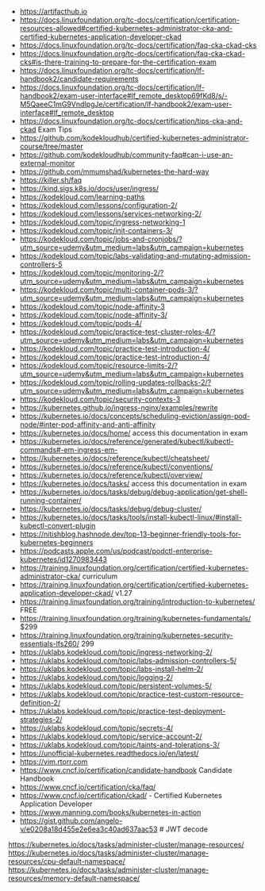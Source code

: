 - https://artifacthub.io
- https://docs.linuxfoundation.org/tc-docs/certification/certification-resources-allowed#certified-kubernetes-administrator-cka-and-certified-kubernetes-application-developer-ckad
- https://docs.linuxfoundation.org/tc-docs/certification/faq-cka-ckad-cks
- https://docs.linuxfoundation.org/tc-docs/certification/faq-cka-ckad-cks#is-there-training-to-prepare-for-the-certification-exam
- https://docs.linuxfoundation.org/tc-docs/certification/lf-handbook2/candidate-requirements
- https://docs.linuxfoundation.org/tc-docs/certification/lf-handbook2/exam-user-interface#lf_remote_desktop69fKd8/s/-M5QaeeC1mG9VndIpgJe/certification/lf-handbook2/exam-user-interface#lf_remote_desktop
- https://docs.linuxfoundation.org/tc-docs/certification/tips-cka-and-ckad Exam Tips
- https://github.com/kodekloudhub/certified-kubernetes-administrator-course/tree/master
- https://github.com/kodekloudhub/community-faq#can-i-use-an-external-monitor
- https://github.com/mmumshad/kubernetes-the-hard-way
- https://killer.sh/faq
- https://kind.sigs.k8s.io/docs/user/ingress/
- https://kodekloud.com/learning-paths
- https://kodekloud.com/lessons/configuration-2/
- https://kodekloud.com/lessons/services-networking-2/
- https://kodekloud.com/topic/ingress-networking-1
- https://kodekloud.com/topic/init-containers-3/
- https://kodekloud.com/topic/jobs-and-cronjobs/?utm_source=udemy&utm_medium=labs&utm_campaign=kubernetes
- https://kodekloud.com/topic/labs-validating-and-mutating-admission-controllers-5
- https://kodekloud.com/topic/monitoring-2/?utm_source=udemy&utm_medium=labs&utm_campaign=kubernetes
- https://kodekloud.com/topic/multi-container-pods-3/?utm_source=udemy&utm_medium=labs&utm_campaign=kubernetes
- https://kodekloud.com/topic/node-affinity-3
- https://kodekloud.com/topic/node-affinity-3/
- https://kodekloud.com/topic/pods-4/
- https://kodekloud.com/topic/practice-test-cluster-roles-4/?utm_source=udemy&utm_medium=labs&utm_campaign=kubernetes
- https://kodekloud.com/topic/practice-test-introduction-4/
- https://kodekloud.com/topic/practice-test-introduction-4/
- https://kodekloud.com/topic/resource-limits-2/?utm_source=udemy&utm_medium=labs&utm_campaign=kubernetes
- https://kodekloud.com/topic/rolling-updates-rollbacks-2/?utm_source=udemy&utm_medium=labs&utm_campaign=kubernetes
- https://kodekloud.com/topic/security-contexts-3
- https://kubernetes.github.io/ingress-nginx/examples/rewrite
- https://kubernetes.io/docs/concepts/scheduling-eviction/assign-pod-node/#inter-pod-affinity-and-anti-affinity
- https://kubernetes.io/docs/home/ access this documentation in exam
- https://kubernetes.io/docs/reference/generated/kubectl/kubectl-commands#-em-ingress-em-
- https://kubernetes.io/docs/reference/kubectl/cheatsheet/
- https://kubernetes.io/docs/reference/kubectl/conventions/
- https://kubernetes.io/docs/reference/kubectl/overview/
- https://kubernetes.io/docs/tasks/ access this documentation in exam
- https://kubernetes.io/docs/tasks/debug/debug-application/get-shell-running-container/
- https://kubernetes.io/docs/tasks/debug/debug-cluster/
- https://kubernetes.io/docs/tasks/tools/install-kubectl-linux/#install-kubectl-convert-plugin
- https://nitishblog.hashnode.dev/top-13-beginner-friendly-tools-for-kubernetes-beginners
- https://podcasts.apple.com/us/podcast/podctl-enterprise-kubernetes/id1270983443
- https://training.linuxfoundation.org/certification/certified-kubernetes-administrator-cka/ curriculum
- https://training.linuxfoundation.org/certification/certified-kubernetes-application-developer-ckad/ v1.27
- https://training.linuxfoundation.org/training/introduction-to-kubernetes/ FREE
- https://training.linuxfoundation.org/training/kubernetes-fundamentals/ $299
- https://training.linuxfoundation.org/training/kubernetes-security-essentials-lfs260/ 299
- https://uklabs.kodekloud.com/topic/ingress-networking-2/
- https://uklabs.kodekloud.com/topic/labs-admission-controllers-5/
- https://uklabs.kodekloud.com/topic/labs-install-helm-2/
- https://uklabs.kodekloud.com/topic/logging-2/
- https://uklabs.kodekloud.com/topic/persistent-volumes-5/
- https://uklabs.kodekloud.com/topic/practice-test-custom-resource-definition-2/
- https://uklabs.kodekloud.com/topic/practice-test-deployment-strategies-2/
- https://uklabs.kodekloud.com/topic/secrets-4/
- https://uklabs.kodekloud.com/topic/service-account-2/
- https://uklabs.kodekloud.com/topic/taints-and-tolerations-3/
- https://unofficial-kubernetes.readthedocs.io/en/latest/
- https://vim.rtorr.com
- https://www.cncf.io/certification/candidate-handbook Candidate Handbook
- https://www.cncf.io/certification/cka/faq/
- https://www.cncf.io/certification/ckad/ - Certified Kubernetes Application Developer
- https://www.manning.com/books/kubernetes-in-action
- https://gist.github.com/angelo-v/e0208a18d455e2e6ea3c40ad637aac53 # JWT decode



https://kubernetes.io/docs/tasks/administer-cluster/manage-resources/
https://kubernetes.io/docs/tasks/administer-cluster/manage-resources/cpu-default-namespace/
https://kubernetes.io/docs/tasks/administer-cluster/manage-resources/memory-default-namespace/
